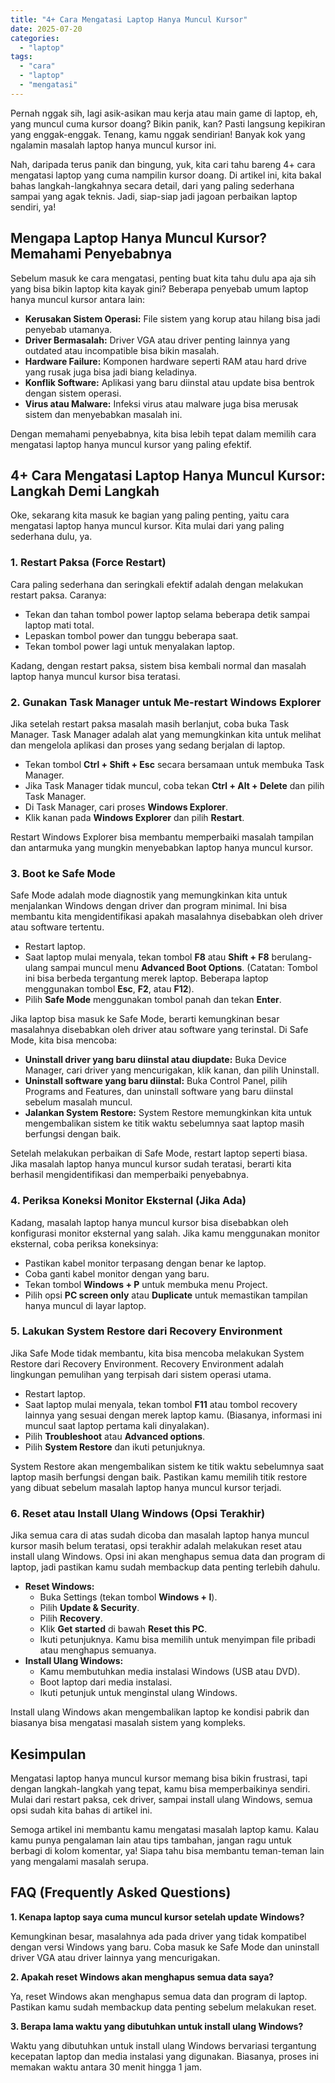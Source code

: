 ```yaml
---
title: "4+ Cara Mengatasi Laptop Hanya Muncul Kursor"
date: 2025-07-20
categories: 
  - "laptop"
tags: 
  - "cara"
  - "laptop"
  - "mengatasi"
---
```


Pernah nggak sih, lagi asik-asikan mau kerja atau main game di laptop, eh, yang muncul cuma kursor doang? Bikin panik, kan? Pasti langsung kepikiran yang enggak-enggak. Tenang, kamu nggak sendirian! Banyak kok yang ngalamin masalah laptop hanya muncul kursor ini.

Nah, daripada terus panik dan bingung, yuk, kita cari tahu bareng 4+ cara mengatasi laptop yang cuma nampilin kursor doang. Di artikel ini, kita bakal bahas langkah-langkahnya secara detail, dari yang paling sederhana sampai yang agak teknis. Jadi, siap-siap jadi jagoan perbaikan laptop sendiri, ya!

## Mengapa Laptop Hanya Muncul Kursor? Memahami Penyebabnya

Sebelum masuk ke cara mengatasi, penting buat kita tahu dulu apa aja sih yang bisa bikin laptop kita kayak gini? Beberapa penyebab umum laptop hanya muncul kursor antara lain:

- **Kerusakan Sistem Operasi:** File sistem yang korup atau hilang bisa jadi penyebab utamanya.
- **Driver Bermasalah:** Driver VGA atau driver penting lainnya yang outdated atau incompatible bisa bikin masalah.
- **Hardware Failure:** Komponen hardware seperti RAM atau hard drive yang rusak juga bisa jadi biang keladinya.
- **Konflik Software:** Aplikasi yang baru diinstal atau update bisa bentrok dengan sistem operasi.
- **Virus atau Malware:** Infeksi virus atau malware juga bisa merusak sistem dan menyebabkan masalah ini.

Dengan memahami penyebabnya, kita bisa lebih tepat dalam memilih cara mengatasi laptop hanya muncul kursor yang paling efektif.

## 4+ Cara Mengatasi Laptop Hanya Muncul Kursor: Langkah Demi Langkah

Oke, sekarang kita masuk ke bagian yang paling penting, yaitu cara mengatasi laptop hanya muncul kursor. Kita mulai dari yang paling sederhana dulu, ya.

### 1\. Restart Paksa (Force Restart)

Cara paling sederhana dan seringkali efektif adalah dengan melakukan restart paksa. Caranya:

- Tekan dan tahan tombol power laptop selama beberapa detik sampai laptop mati total.
- Lepaskan tombol power dan tunggu beberapa saat.
- Tekan tombol power lagi untuk menyalakan laptop.

Kadang, dengan restart paksa, sistem bisa kembali normal dan masalah laptop hanya muncul kursor bisa teratasi.

### 2\. Gunakan Task Manager untuk Me-restart Windows Explorer

Jika setelah restart paksa masalah masih berlanjut, coba buka Task Manager. Task Manager adalah alat yang memungkinkan kita untuk melihat dan mengelola aplikasi dan proses yang sedang berjalan di laptop.

- Tekan tombol **Ctrl + Shift + Esc** secara bersamaan untuk membuka Task Manager.
- Jika Task Manager tidak muncul, coba tekan **Ctrl + Alt + Delete** dan pilih Task Manager.
- Di Task Manager, cari proses **Windows Explorer**.
- Klik kanan pada **Windows Explorer** dan pilih **Restart**.

Restart Windows Explorer bisa membantu memperbaiki masalah tampilan dan antarmuka yang mungkin menyebabkan laptop hanya muncul kursor.

### 3\. Boot ke Safe Mode

Safe Mode adalah mode diagnostik yang memungkinkan kita untuk menjalankan Windows dengan driver dan program minimal. Ini bisa membantu kita mengidentifikasi apakah masalahnya disebabkan oleh driver atau software tertentu.

- Restart laptop.
- Saat laptop mulai menyala, tekan tombol **F8** atau **Shift + F8** berulang-ulang sampai muncul menu **Advanced Boot Options**. (Catatan: Tombol ini bisa berbeda tergantung merek laptop. Beberapa laptop menggunakan tombol **Esc**, **F2**, atau **F12**).
- Pilih **Safe Mode** menggunakan tombol panah dan tekan **Enter**.

Jika laptop bisa masuk ke Safe Mode, berarti kemungkinan besar masalahnya disebabkan oleh driver atau software yang terinstal. Di Safe Mode, kita bisa mencoba:

- **Uninstall driver yang baru diinstal atau diupdate:** Buka Device Manager, cari driver yang mencurigakan, klik kanan, dan pilih Uninstall.
- **Uninstall software yang baru diinstal:** Buka Control Panel, pilih Programs and Features, dan uninstall software yang baru diinstal sebelum masalah muncul.
- **Jalankan System Restore:** System Restore memungkinkan kita untuk mengembalikan sistem ke titik waktu sebelumnya saat laptop masih berfungsi dengan baik.

Setelah melakukan perbaikan di Safe Mode, restart laptop seperti biasa. Jika masalah laptop hanya muncul kursor sudah teratasi, berarti kita berhasil mengidentifikasi dan memperbaiki penyebabnya.

### 4\. Periksa Koneksi Monitor Eksternal (Jika Ada)

Kadang, masalah laptop hanya muncul kursor bisa disebabkan oleh konfigurasi monitor eksternal yang salah. Jika kamu menggunakan monitor eksternal, coba periksa koneksinya:

- Pastikan kabel monitor terpasang dengan benar ke laptop.
- Coba ganti kabel monitor dengan yang baru.
- Tekan tombol **Windows + P** untuk membuka menu Project.
- Pilih opsi **PC screen only** atau **Duplicate** untuk memastikan tampilan hanya muncul di layar laptop.

### 5\. Lakukan System Restore dari Recovery Environment

Jika Safe Mode tidak membantu, kita bisa mencoba melakukan System Restore dari Recovery Environment. Recovery Environment adalah lingkungan pemulihan yang terpisah dari sistem operasi utama.

- Restart laptop.
- Saat laptop mulai menyala, tekan tombol **F11** atau tombol recovery lainnya yang sesuai dengan merek laptop kamu. (Biasanya, informasi ini muncul saat laptop pertama kali dinyalakan).
- Pilih **Troubleshoot** atau **Advanced options**.
- Pilih **System Restore** dan ikuti petunjuknya.

System Restore akan mengembalikan sistem ke titik waktu sebelumnya saat laptop masih berfungsi dengan baik. Pastikan kamu memilih titik restore yang dibuat sebelum masalah laptop hanya muncul kursor terjadi.

### 6\. Reset atau Install Ulang Windows (Opsi Terakhir)

Jika semua cara di atas sudah dicoba dan masalah laptop hanya muncul kursor masih belum teratasi, opsi terakhir adalah melakukan reset atau install ulang Windows. Opsi ini akan menghapus semua data dan program di laptop, jadi pastikan kamu sudah membackup data penting terlebih dahulu.

- **Reset Windows:**
    - Buka Settings (tekan tombol **Windows + I**).
    - Pilih **Update & Security**.
    - Pilih **Recovery**.
    - Klik **Get started** di bawah **Reset this PC**.
    - Ikuti petunjuknya. Kamu bisa memilih untuk menyimpan file pribadi atau menghapus semuanya.
- **Install Ulang Windows:**
    - Kamu membutuhkan media instalasi Windows (USB atau DVD).
    - Boot laptop dari media instalasi.
    - Ikuti petunjuk untuk menginstal ulang Windows.

Install ulang Windows akan mengembalikan laptop ke kondisi pabrik dan biasanya bisa mengatasi masalah sistem yang kompleks.

## Kesimpulan

Mengatasi laptop hanya muncul kursor memang bisa bikin frustrasi, tapi dengan langkah-langkah yang tepat, kamu bisa memperbaikinya sendiri. Mulai dari restart paksa, cek driver, sampai install ulang Windows, semua opsi sudah kita bahas di artikel ini.

Semoga artikel ini membantu kamu mengatasi masalah laptop kamu. Kalau kamu punya pengalaman lain atau tips tambahan, jangan ragu untuk berbagi di kolom komentar, ya! Siapa tahu bisa membantu teman-teman lain yang mengalami masalah serupa.

## FAQ (Frequently Asked Questions)

**1\. Kenapa laptop saya cuma muncul kursor setelah update Windows?**

Kemungkinan besar, masalahnya ada pada driver yang tidak kompatibel dengan versi Windows yang baru. Coba masuk ke Safe Mode dan uninstall driver VGA atau driver lainnya yang mencurigakan.

**2\. Apakah reset Windows akan menghapus semua data saya?**

Ya, reset Windows akan menghapus semua data dan program di laptop. Pastikan kamu sudah membackup data penting sebelum melakukan reset.

**3\. Berapa lama waktu yang dibutuhkan untuk install ulang Windows?**

Waktu yang dibutuhkan untuk install ulang Windows bervariasi tergantung kecepatan laptop dan media instalasi yang digunakan. Biasanya, proses ini memakan waktu antara 30 menit hingga 1 jam.
